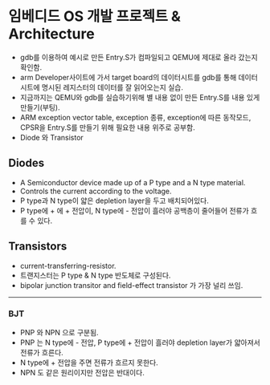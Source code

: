 # 임베디드 OS 개발 프로젝트 &  Architecture
- gdb를 이용하여 예시로 만든 Entry.S가 컴파일되고 QEMU에 제대로 올라 갔는지 확인함.
- arm Developer사이트에 가서 target board의 데이터시트를 gdb를 통해 데이터시트에 명시된 레지스터의 데이터를 잘 읽어오는지 실습.
- 지금까지는 QEMU와 gdb를 실습하기위해 별 내용 없이 만든 Entry.S를 내용 있게 만들기(부팅).
- ARM exception vector table, exception 종류, exception에 따른 동작모드, CPSR을 Entry.S를 만들기 위해 필요한 내용 위주로 공부함.
- Diode 와 Transistor

## Diodes
- A Semiconductor device made up of a P type and a N type material.
- Controls the current according to the voltage.
- P type과 N type이 얇은 depletion layer을 두고 배치되어있다. 
- P type에 + 에 + 전압이, N type에 - 전압이 흘러야 공백층이 줄어들어 전류가 흐를 수 있다. 

## Transistors
- current-transferring-resistor.
- 트랜지스터는 P type & N type 반도체로 구성된다. 
- bipolar junction transitor and field-effect transistor 가 가장 널리 쓰임.
---
### BJT
- PNP 와 NPN 으로 구분됨.
- PNP 는 N type에 - 전압, P type에 + 전압이 흘러야 depletion layer가 얇아져서 전류가 흐른다.
- N type에 + 전압을 주면 전류가 흐르지 못한다.
- NPN 도 같은 원리이지만 전압은 반대이다.  
